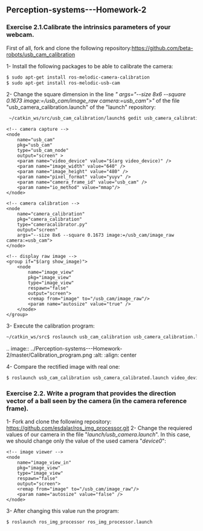 ## Perception-systems---Homework-2

### Exercise 2.1.Calibrate the intrinsics parameters of your webcam.

First of all, fork and clone the following repository:https://github.com/beta-robots/usb_cam_calibration

1- Install the following packages to be able to calibrate the camera:

```sh
$ sudo apt-get install ros-melodic-camera-calibration
$ sudo apt-get install ros-melodic-usb-cam
```

2- Change the square dimension in the line *"	args="--size 8x6 --square 0.1673 image:=/usb_cam/image_raw camera:=usb_cam">"* of the file "usb_camera_calibration.launch" of the "launch" repository:


```sh
 ~/catkin_ws/src/usb_cam_calibration/launch$ gedit usb_camera_calibration.launch
```

 
 <launch>
	<!-- User arguments -->
	<arg name="video_device"  default="/dev/video0" />
	<arg name="show_image"  default="false" />

	<!-- camera capture -->
	<node
		name="usb_cam"
		pkg="usb_cam"
		type="usb_cam_node"
		output="screen" >
		<param name="video_device" value="$(arg video_device)" />
		<param name="image_width" value="640" />
		<param name="image_height" value="480" />
		<param name="pixel_format" value="yuyv" />
		<param name="camera_frame_id" value="usb_cam" />
		<param name="io_method" value="mmap"/>
	</node>

	<!-- camera calibration -->
	<node
		name="camera_calibration"
		pkg="camera_calibration"
		type="cameracalibrator.py"
		output="screen"
		args="--size 8x6 --square 0.1673 image:=/usb_cam/image_raw camera:=usb_cam">
	</node>

	<!-- display raw image -->
	<group if="$(arg show_image)">
		<node
			name="image_view"
			pkg="image_view"
			type="image_view"
			respawn="false"
			output="screen">
			<remap from="image" to="/usb_cam/image_raw"/>
			<param name="autosize" value="true" />
		</node>
	</group>

</launch>

3- Execute the calibration program:

```sh
~/catkin_ws/src$ roslaunch usb_cam_calibration usb_camera_calibration.launch video_device:="/dev/video0"
```

.. image:: ../Perception-systems---Homework-2/master/Calibration_program.png
  :alt:
  :align: center

4- Compare the rectified image with real one:


```sh
$ roslaunch usb_cam_calibration usb_camera_calibrated.launch video_device:="/dev/video0"
```

### Exercise 2.2. Write a program that provides the direction vector of a ball seen by the camera (in the camera reference frame). 

1- Fork and clone the following repository: https://github.com/esdalar/ros_img_processor.git
2- Change the requiered values of our camera in the file "*launch/usb_camera.launch*". In this case, we should change only the value of the used camera "*device0*":

<launch>
	<!-- Launch usb camera-->
	<!-- See parameter definition at http://wiki.ros.org/usb_cam -->
    <node name="usb_cam" pkg="usb_cam" type="usb_cam_node" output="screen" >
        <param name="video_device" value="/dev/video0" />
        <param name="image_width" value="640" />
        <param name="image_height" value="480" />
        <param name="pixel_format" value="yuyv" />
        <param name="camera_frame_id" value="usb_cam" />
        <param name="io_method" value="mmap"/>
    </node>

	<!-- image viewer -->
    <node
        name="image_view_in"
        pkg="image_view"
        type="image_view"
        respawn="false"
        output="screen">
        <remap from="image" to="/usb_cam/image_raw"/>
        <param name="autosize" value="false" />
    </node>

</launch>

3- After changing this value run the program:

```sh
$ roslaunch ros_img_processor ros_img_processor.launch
```


